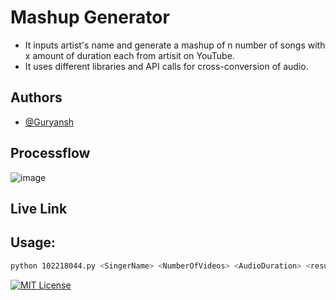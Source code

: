# Mashup Generator

- It inputs artist's name and generate a mashup of n number of songs with x amount of duration each from artisit on
  YouTube.
- It uses different libraries and API calls for cross-conversion of audio.

## Authors

- [@Guryansh](https://www.github.com/Guryansh)

## Processflow

![image](https://github.com/user-attachments/assets/562c79f2-16ba-4222-bdbb-f852b8ab4d8b)

## Live Link

## Usage:

```bash
python 102218044.py <SingerName> <NumberOfVideos> <AudioDuration> <resultFileName>
```

[![MIT License](https://img.shields.io/badge/License-MIT-green.svg)](https://choosealicense.com/licenses/mit/)
